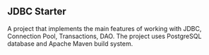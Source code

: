 ## JDBC Starter
A project that implements the main features of working with JDBC, Connection Pool, Transactions, DAO. The project uses PostgreSQL database and Apache Maven build system.